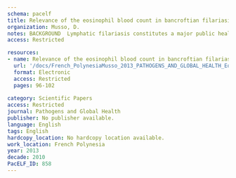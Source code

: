 ```yaml
---
schema: pacelf
title: Relevance of the eosinophil blood count in bancroftian filariasis as a screening tool for the treatment
organization: Musso, D.
notes: BACKGROUND  Lymphatic filariasis constitutes a major public health issue in French Polynesia. Diagnosis has been revolutionized with the availability of circulating filarial antigen (CFA) tests which are easy to perform but are costly. Filariasis is responsible for acquired eosinophilia and eosinophil blood count (EBC) is commonly used as a screening tool. METHODS  We retrospectively analysed all the results of EBCs and CFA tests performed in our laboratory over a 2-year period. We calculated the prevalence of antigenemia for nine different eosinophil cutoffs. We calculated the number of patients detected by CFA testing and the number of estimated CFA-positive patients according to their EBC. RESULTS  Over a 2-year period, we detected 7503 eosinophilic patients. For an EBC above 500/mm(3), the prevalence of positive CFA was 25.78% and the estimated number of positive CFA patients was 1934. During the same period, as CFA determination is not routinely performed, only 141 patients were detected and treated. CONCLUSION  Our current strategy against lymphatic filariasis which combines annual mass drug administration, systematic treatment of antigenemic and microfilaraemic patients, and vector control; failed to reach the target of 1% prevalence. Unfortunately, mainly for economical reasons, the antigenemia cannot be determined for all patients. In complement to existing strategy, we propose an additional action based on the treatment of eosinophilic patients in order to reduce the filariasis prevalence in our country.
access: Restricted

resources:
- name: Relevance of the eosinophil blood count in bancroftian filariasis as a screening tool for the treatment
  url: '/docs/French_PolynesiaMusso_2013_PATHOGENS_AND_GLOBAL_HEALTH_Eosinophil_blood_count_pgh-107-02-096.txt'
  format: Electronic
  access: Restricted
  pages: 96-102
 
category: Scientific Papers
access: Restricted
journal: Pathogens and Global Health
publisher: No publisher available. 
language: English 
tags: English 
hardcopy_location: No hardcopy location available.
work_location: French Polynesia
year: 2013
decade: 2010
PacELF_ID: 858
---
```

